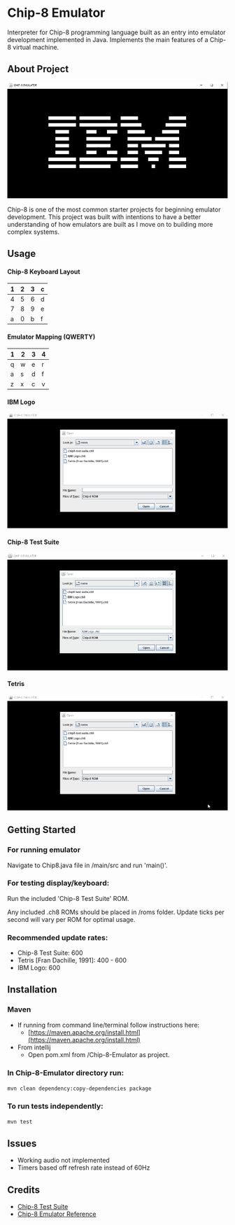 # Chip-8 Emulator

Interpreter for Chip-8 programming language built as an entry into emulator development implemented in Java. 
Implements the main features of a Chip-8 virtual machine.


## About Project

![img_1.png](images/img_1.png)

Chip-8 is one of the most common starter projects for beginning emulator development. This project was built
with intentions to have a better understanding of how emulators are built as I move on to building more complex 
systems.


## Usage

#### Chip-8 Keyboard Layout
| <span>1</span> | <span>2</span> | <span>3</span> | <span>c</span> |
|----------------|----------------|----------------|----------------|
| 4              | 5              | 6              | d              |
| 7              | 8              | 9              | e              |
| a              | 0              | b              | f              |

#### Emulator Mapping (QWERTY)
| <span>1</span> | <span>2</span> | <span>3</span> | <span>4</span> |
|----------------|----------------|----------------|----------------|
| q              | w              | e              | r              |
| a              | s              | d              | f              |
| z              | x              | c              | v              |


#### IBM Logo
![](images/ibm.gif)

#### Chip-8 Test Suite
![](images/testSuiteEx.gif)

#### Tetris
![](images/tetris.gif)


## Getting Started

### For running emulator

Navigate to Chip8.java file in /main/src and run 'main()'.

### For testing display/keyboard:

Run the included 'Chip-8 Test Suite' ROM.

Any included .ch8 ROMs should be placed in /roms folder.
Update ticks per second will vary per ROM for optimal usage.

### Recommended update rates:
- Chip-8 Test Suite: 600
- Tetris [Fran Dachille, 1991]: 400 - 600
- IBM Logo: 600


## Installation

### Maven
- If running from command line/terminal follow instructions here:
  - [https://maven.apache.org/install.html](https://maven.apache.org/install.html)
- From intellij
    - Open pom.xml from /Chip-8-Emulator as project.

### In Chip-8-Emulator directory run:

```mvn clean dependency:copy-dependencies package```

### To run tests independently:

```mvn test```


## Issues
- Working audio not implemented
- Timers based off refresh rate instead of 60Hz

## Credits

- [Chip-8 Test Suite](https://github.com/Timendus/chip8-test-suite)
- [Chip-8 Emulator Reference](https://tobiasvl.github.io/blog/write-a-chip-8-emulator/)

